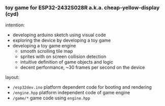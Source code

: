 ### toy game for ESP32-2432S028R a.k.a. cheap-yellow-display (cyd)

intention:
* developing arduino sketch using visual code
* exploring the device by developing a toy game
* developing a toy game engine
  - smooth scrolling tile map
  - sprites with on screen collision detection
  - intuitive definition of game objects and logic
  - decent performance, ~30 frames per second on the device

layout:
* `/esp32dev.ino` platform dependent code for booting and rendering
* `/engine.hpp` platform independent code of game engine
* `/game/*` game code using `engine.hpp`
